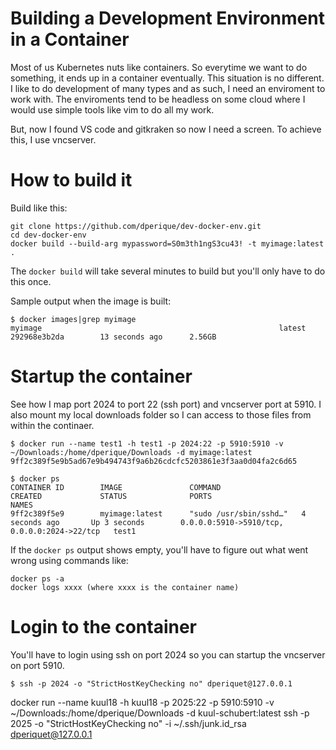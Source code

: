 # Building a Development Environment in a Container

Most of us Kubernetes nuts like containers.  So everytime we want to do something, it ends
up in a container eventually.  This situation is no different.  I like to do development
of many types and as such, I need an enviroment to work with. The enviroments tend to be
headless on some cloud where I would use simple tools like vim to do all my work.

But, now I found VS code and gitkraken so now I need a screen.  To achieve this, I use
vncserver.

# How to build it

Build like this:

```
git clone https://github.com/dperique/dev-docker-env.git
cd dev-docker-env
docker build --build-arg mypassword=S0m3th1ngS3cu43! -t myimage:latest .
```

The `docker build` will take several minutes to build but you'll only have to do this once.

Sample output when the image is built:

```
$ docker images|grep myimage
myimage                                                     latest              292968e3b2da        13 seconds ago      2.56GB
```

# Startup the container

See how I map port 2024 to port 22 (ssh port) and vncserver port at 5910.  I also mount my
local downloads folder so I can access to those files from within the continaer.

```
$ docker run --name test1 -h test1 -p 2024:22 -p 5910:5910 -v ~/Downloads:/home/dperique/Downloads -d myimage:latest
9ff2c389f5e9b5ad67e9b494743f9a6b26cdcfc5203861e3f3aa0d04fa2c6d65

$ docker ps
CONTAINER ID        IMAGE               COMMAND                  CREATED             STATUS              PORTS                                          NAMES
9ff2c389f5e9        myimage:latest      "sudo /usr/sbin/sshd…"   4 seconds ago       Up 3 seconds        0.0.0.0:5910->5910/tcp, 0.0.0.0:2024->22/tcp   test1
```

If the `docker ps` output shows empty, you'll have to figure out what went wrong using commands
like:

```
docker ps -a
docker logs xxxx (where xxxx is the container name)
```

# Login to the container

You'll have to login using ssh on port 2024 so you can startup the vncserver on port
5910.

```
$ ssh -p 2024 -o "StrictHostKeyChecking no" dperiquet@127.0.0.1
```


docker run --name kuul18 -h kuul18 -p 2025:22 -p 5910:5910 -v ~/Downloads:/home/dperique/Downloads -d kuul-schubert:latest 
ssh -p 2025 -o "StrictHostKeyChecking no" -i ~/.ssh/junk.id_rsa dperiquet@127.0.0.1
